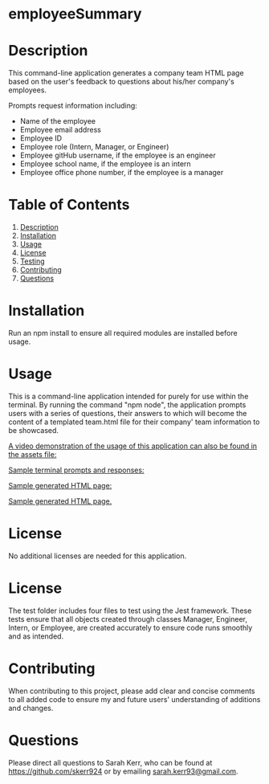 # employeeSummary

<a name="desc"></a>
# Description 
This command-line application generates a company team HTML page based on the user's feedback to questions about his/her company's employees. 

Prompts request information including: 
  * Name of the employee
  * Employee email address
  * Employee ID
  * Employee role (Intern, Manager, or Engineer)
  * Employee gitHub username, if the employee is an engineer
  * Employee school name, if the employee is an intern 
  * Employee office phone number, if the employee is a manager 

# Table of Contents 
1. [Description](#desc)
2. [Installation](#install)
3. [Usage](#usage)
4. [License](#lic)
6. [Testing](#test)
7. [Contributing](#contr)
8. [Questions](#quest)

<a name="install"></a>
# Installation 
Run an npm install to ensure all required modules are installed before usage. 

<a name="usage"></a>
# Usage 
This is a command-line application intended for purely for use within the terminal. By running the command "npm node", the application prompts users with a series of questions, their answers to which will become the content of a templated team.html file for their company' team information to be showcased.

[A video demonstration of the usage of this application can also be found in the assets file:](./assets/applicationDemo.mov)

[Sample terminal prompts and responses:](./assets/sampleTerminalPrompts.png)

[Sample generated HTML page:](./assets/htmlOutput.png)

[Sample generated HTML page.](./output/exampleOutput.html)

<a name="lic"></a>
# License 
No additional licenses are needed for this application. 

<a name="test"></a>
# License 
 The test folder includes four files to test using the Jest framework. These tests ensure that all objects created through classes Manager, Engineer, Intern, or Employee, are created accurately to ensure code runs smoothly and as intended. 

<a name="contr"></a>
# Contributing 
When contributing to this project, please add clear and concise comments to all added code to ensure my and future users' understanding of additions and changes. 

<a name="quest"></a>
# Questions 
Please direct all questions to Sarah Kerr, who can be found at https://github.com/skerr924 or by emailing sarah.kerr93@gmail.com. 


